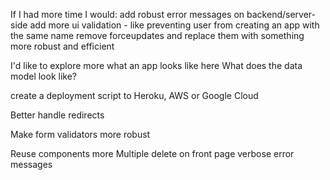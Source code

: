 

If I had more time I would:
add robust error messages on backend/server-side
add more ui validation - like preventing user from creating an app with the same name
remove forceupdates and replace them with something more robust and efficient 

I'd like to explore more what an app looks like here
What does the data model look like?


create a deployment script to Heroku, AWS or Google Cloud

Better handle redirects

Make form validators more robust

Reuse components more
Multiple delete on front page
verbose error messages
